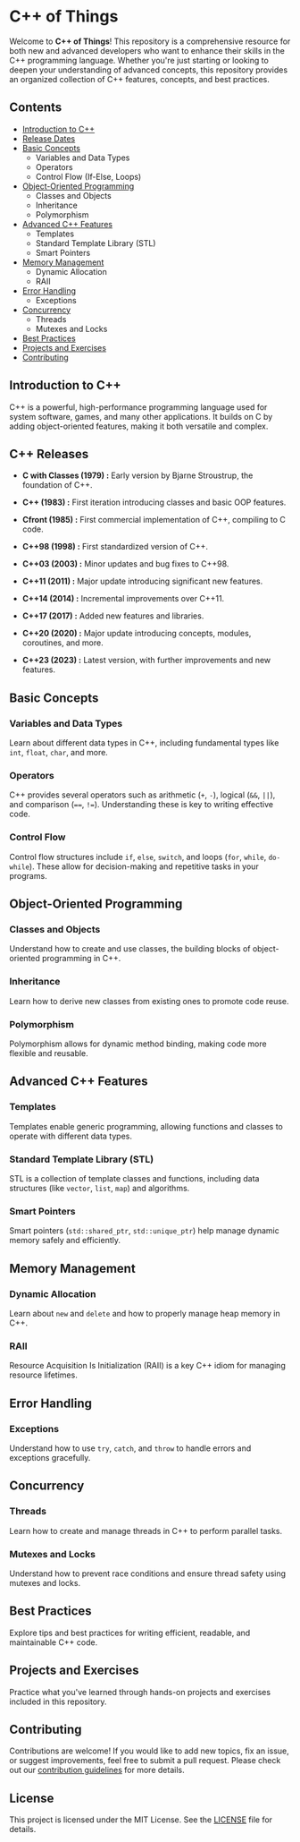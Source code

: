 # C++ of Things

Welcome to **C++ of Things**! This repository is a comprehensive resource for both new and advanced developers who want to enhance their skills in the C++ programming language. Whether you're just starting or looking to deepen your understanding of advanced concepts, this repository provides an organized collection of C++ features, concepts, and best practices.

## Contents

- [Introduction to C++](#introduction-to-c)
- [Release Dates](#c-releases)
- [Basic Concepts](#basic-concepts)
  - Variables and Data Types
  - Operators
  - Control Flow (If-Else, Loops)
- [Object-Oriented Programming](#object-oriented-programming)
  - Classes and Objects
  - Inheritance
  - Polymorphism
- [Advanced C++ Features](#advanced-c-features)
  - Templates
  - Standard Template Library (STL)
  - Smart Pointers
- [Memory Management](#memory-management)
  - Dynamic Allocation
  - RAII
- [Error Handling](#error-handling)
  - Exceptions
- [Concurrency](#concurrency)
  - Threads
  - Mutexes and Locks
- [Best Practices](#best-practices)
- [Projects and Exercises](#projects-and-exercises)
- [Contributing](#contributing)

## Introduction to C++

C++ is a powerful, high-performance programming language used for system software, games, and many other applications. It builds on C by adding object-oriented features, making it both versatile and complex.

## C++ Releases

- **C with Classes (1979) :** Early version by Bjarne Stroustrup, the foundation of C++.

- **C++ (1983) :** First iteration introducing classes and basic OOP features.

- **Cfront (1985) :** First commercial implementation of C++, compiling to C code.

- **C++98 (1998) :** First standardized version of C++.

- **C++03 (2003) :** Minor updates and bug fixes to C++98.

- **C++11 (2011) :** Major update introducing significant new features.

- **C++14 (2014) :** Incremental improvements over C++11.

- **C++17 (2017) :** Added new features and libraries.

- **C++20 (2020) :** Major update introducing concepts, modules, coroutines, and more.

- **C++23 (2023) :** Latest version, with further improvements and new features.



## Basic Concepts

### Variables and Data Types

Learn about different data types in C++, including fundamental types like `int`, `float`, `char`, and more.

### Operators

C++ provides several operators such as arithmetic (`+`, `-`), logical (`&&`, `||`), and comparison (`==`, `!=`). Understanding these is key to writing effective code.

### Control Flow

Control flow structures include `if`, `else`, `switch`, and loops (`for`, `while`, `do-while`). These allow for decision-making and repetitive tasks in your programs.

## Object-Oriented Programming

### Classes and Objects

Understand how to create and use classes, the building blocks of object-oriented programming in C++.

### Inheritance

Learn how to derive new classes from existing ones to promote code reuse.

### Polymorphism

Polymorphism allows for dynamic method binding, making code more flexible and reusable.

## Advanced C++ Features

### Templates

Templates enable generic programming, allowing functions and classes to operate with different data types.

### Standard Template Library (STL)

STL is a collection of template classes and functions, including data structures (like `vector`, `list`, `map`) and algorithms.

### Smart Pointers

Smart pointers (`std::shared_ptr`, `std::unique_ptr`) help manage dynamic memory safely and efficiently.

## Memory Management

### Dynamic Allocation

Learn about `new` and `delete` and how to properly manage heap memory in C++.

### RAII

Resource Acquisition Is Initialization (RAII) is a key C++ idiom for managing resource lifetimes.

## Error Handling

### Exceptions

Understand how to use `try`, `catch`, and `throw` to handle errors and exceptions gracefully.

## Concurrency

### Threads

Learn how to create and manage threads in C++ to perform parallel tasks.

### Mutexes and Locks

Understand how to prevent race conditions and ensure thread safety using mutexes and locks.

## Best Practices

Explore tips and best practices for writing efficient, readable, and maintainable C++ code.

## Projects and Exercises

Practice what you've learned through hands-on projects and exercises included in this repository.

## Contributing

Contributions are welcome! If you would like to add new topics, fix an issue, or suggest improvements, feel free to submit a pull request. Please check out our [contribution guidelines](CONTRIBUTING.md) for more details.

## License

This project is licensed under the MIT License. See the [LICENSE](LICENSE) file for details.
